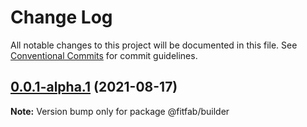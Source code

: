 # Change Log

All notable changes to this project will be documented in this file.
See [Conventional Commits](https://conventionalcommits.org) for commit guidelines.

## [0.0.1-alpha.1](https://github.com/fitfab/fitfab.2/compare/v0.0.1-alpha.0...v0.0.1-alpha.1) (2021-08-17)

**Note:** Version bump only for package @fitfab/builder
